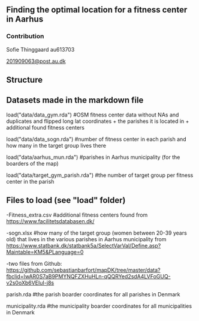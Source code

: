 ## Finding the optimal location for a fitness center in Aarhus

### Contribution

Sofie Thinggaard au613703

201909063@post.au.dk

## Structure

## Datasets made in the markdown file

load("data/data_gym.rda") #OSM fitness center data without NAs and duplicates and flipped long lat coordinates + the parishes it is located in + additional found fitness centers

load("data/data_sogn.rda") #number of fitness center in each parish and how many in the target group lives there

load("data/aarhus_mun.rda") #parishes in Aarhus municipality (for the boarders of the map)

load("data/target_gym_parish.rda") #the number of target group per fitness center in the parish

## Files to load (see "load" folder)

-Fitness_extra.csv #additional fitness centers found from https://www.facilitetsdatabasen.dk/

-sogn.xlsx #how many of the target group (women between 20-39 years old) that lives in the various parishes in Aarhus municipality from https://www.statbank.dk/statbank5a/SelectVarVal/Define.asp?Maintable=KM5&PLanguage=0

-two files from Github: https://github.com/sebastianbarfort/mapDK/tree/master/data?fbclid=IwAR0S7aB9PMYNQFZXHuHLn-qQQRYed2sdA4LVFoGUQ-v2s0oXb6VEIuI-j8s

parish.rda #the parish boarder coordinates for all parishes in Denmark

municipality.rda #the municipality boarder coordinates for all municipalities in Denmark
